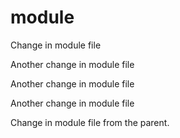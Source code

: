# module

Change in module file

Another change in module file

Another change in module file

Another change in module file

Change in module file from the parent.
